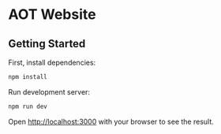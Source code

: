 # AOT Website

## Getting Started

First, install dependencies:

```bash
npm install
```

Run development server:

```bash
npm run dev
```

Open [http://localhost:3000](http://localhost:3000) with your browser to see the result.

